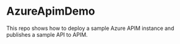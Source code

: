 # AzureApimDemo
This repo shows how to deploy a sample Azure APIM instance and publishes a sample API to APIM. 
